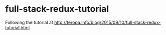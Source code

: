 # full-stack-redux-tutorial
Following the tutorial at http://teropa.info/blog/2015/09/10/full-stack-redux-tutorial.html
